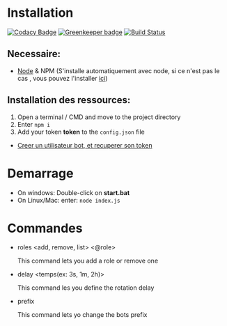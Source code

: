 # Installation

[![Codacy Badge](https://api.codacy.com/project/badge/Grade/e203041651884017864eb02ef849ae76)](https://app.codacy.com/app/Vanerac/Rainbow-Roles-Discord-Bot?utm_source=github.com&utm_medium=referral&utm_content=Vanerac/Rainbow-Roles-Discord-Bot&utm_campaign=Badge_Grade_Dashboard)
[![Greenkeeper badge](https://badges.greenkeeper.io/Vanerac/Rainbow-Roles-Discord-Bot.svg)](https://greenkeeper.io/)
[![Build Status](https://travis-ci.com/Vanerac/Rainbow-Roles-Discord-Bot.svg?branch=master)](https://travis-ci.com/Vanerac/Rainbow-Roles-Discord-Bot)

## Necessaire:

* [Node](https://nodejs.org/en/download/) & NPM (S'installe automatiquement avec node, si ce n'est pas le cas , vous pouvez l'installer [ici](https://www.npmjs.com/get-npm))

## Installation des ressources:

1. Open a terminal / CMD and move to the project directory
2. Enter `npm i`
3. Add your token **token** to the `config.json` file
  * [Creer un utilisateur bot, et recuperer son token](https://github.com/reactiflux/discord-irc/wiki/Creating-a-discord-bot-&-getting-a-token)

# Demarrage

* On windows: Double-click on **start.bat**
* On Linux/Mac: enter: `node index.js`

# Commandes

* roles <add, remove, list> <@role>

  This command lets you add a role or remove one

* delay <temps(ex: 3s, 1m, 2h)>

  This command les you define the rotation delay

* prefix <prefix voulu>

  This command lets yo change the bots prefix
